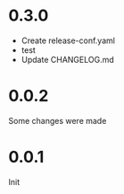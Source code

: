 # 0.3.0

* Create release-conf.yaml
* test
* Update CHANGELOG.md

# 0.0.2
Some changes were made

# 0.0.1
Init
